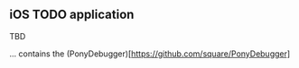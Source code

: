 iOS TODO application
--------------------

TBD

... contains the (PonyDebugger)[https://github.com/square/PonyDebugger]
